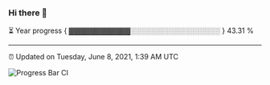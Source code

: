 ### Hi there 👋

⏳ Year progress { ▓▓▓▓▓▓▓▓▓▓▓▓░░░░░░░░░░░░░░░░░░ } 43.31 %

---

⏰ Updated on Tuesday, June 8, 2021, 1:39 AM UTC

![Progress Bar CI](https://github.com/arthurbuhl/arthurbuhl/workflows/Progress%20Bar%20CI/badge.svg)
